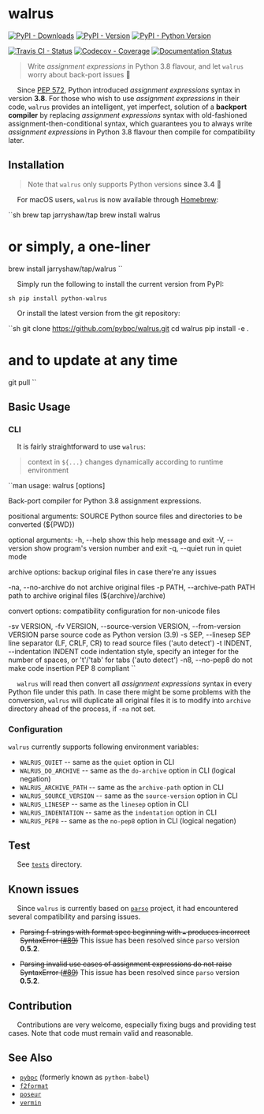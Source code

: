# walrus

[![PyPI - Downloads](https://pepy.tech/badge/python-walrus)](https://pepy.tech/count/python-walrus)
[![PyPI - Version](https://img.shields.io/pypi/v/python-walrus.svg)](https://pypi.org/project/python-walrus)
[![PyPI - Python Version](https://img.shields.io/pypi/pyversions/python-walrus.svg)](https://pypi.org/project/python-walrus)

[![Travis CI - Status](https://img.shields.io/travis/pybpc/walrus.svg)](https://travis-ci.org/pybpc/walrus)
[![Codecov - Coverage](https://codecov.io/gh/pybpc/walrus/branch/master/graph/badge.svg)](https://codecov.io/gh/pybpc/walrus)
[![Documentation Status](https://readthedocs.org/projects/bpc-walrus/badge/?version=latest)](https://bpc-walrus.readthedocs.io/en/latest/)
<!-- [![LICENSE](https://img.shields.io/badge/license-Anti%20996-blue.svg)](https://github.com/996icu/996.ICU/blob/master/LICENSE) -->

> Write *assignment expressions* in Python 3.8 flavour, and let `walrus` worry about back-port issues :beer:

&emsp; Since [PEP 572](https://www.python.org/dev/peps/pep-0572/), Python introduced *assignment expressions*
syntax in version __3.8__. For those who wish to use *assignment expressions* in their code, `walrus` provides an
intelligent, yet imperfect, solution of a **backport compiler** by replacing *assignment expressions* syntax with
old-fashioned assignment-then-conditional syntax, which guarantees you to always write *assignment expressions* in
Python 3.8 flavour then compile for compatibility later.

## Installation

> Note that `walrus` only supports Python versions __since 3.4__ 🐍

&emsp; For macOS users, `walrus` is now available through [Homebrew](https://brew.sh):

``sh
brew tap jarryshaw/tap
brew install walrus
# or simply, a one-liner
brew install jarryshaw/tap/walrus
``

&emsp; Simply run the following to install the current version from PyPI:

``sh
pip install python-walrus
``

&emsp; Or install the latest version from the git repository:

``sh
git clone https://github.com/pybpc/walrus.git
cd walrus
pip install -e .
# and to update at any time
git pull
``

## Basic Usage

### CLI

&emsp; It is fairly straightforward to use `walrus`:

> context in `${...}` changes dynamically according to runtime environment

``man
usage: walrus [options] <Python source files and directories...>

Back-port compiler for Python 3.8 assignment expressions.

positional arguments:
  SOURCE                Python source files and directories to be converted (${PWD})

optional arguments:
  -h, --help            show this help message and exit
  -V, --version         show program's version number and exit
  -q, --quiet           run in quiet mode

archive options:
  backup original files in case there're any issues

  -na, --no-archive     do not archive original files
  -p PATH, --archive-path PATH
                        path to archive original files (${archive}/archive)

convert options:
  compatibility configuration for non-unicode files

  -sv VERSION, -fv VERSION, --source-version VERSION, --from-version VERSION
                        parse source code as Python version (3.9)
  -s SEP, --linesep SEP
                        line separator (LF, CRLF, CR) to read source files ('auto detect')
  -t INDENT, --indentation INDENT
                        code indentation style, specify an integer for the number of spaces, or 't'/'tab' for tabs ('auto detect')
  -n8, --no-pep8        do not make code insertion PEP 8 compliant
``

&emsp; `walrus` will read then convert all *assignment expressions* syntax in every Python
file under this path. In case there might be some problems with the conversion, `walrus` will
duplicate all original files it is to modify into `archive` directory ahead of the process,
if `-na` not set.

### Configuration

`walrus` currently supports following environment variables:

- `WALRUS_QUIET` -- same as the `quiet` option in CLI
- `WALRUS_DO_ARCHIVE` -- same as the `do-archive` option in CLI (logical negation)
- `WALRUS_ARCHIVE_PATH` -- same as the `archive-path` option in CLI
- `WALRUS_SOURCE_VERSION` -- same as the `source-version` option in CLI
- `WALRUS_LINESEP` -- same as the `linesep` option in CLI
- `WALRUS_INDENTATION` -- same as the `indentation` option in CLI
- `WALRUS_PEP8` -- same as the `no-pep8` option in CLI (logical negation)

## Test

&emsp; See [`tests`](https://github.com/pybpc/walrus/blob/master/tests) directory.

## Known issues

&emsp; Since `walrus` is currently based on [`parso`](https://github.com/davidhalter/parso) project,
it had encountered several compatibility and parsing issues.

* ~~Parsing f-strings with format spec beginning with `=` produces incorrect SyntaxError ([#89](https://github.com/davidhalter/parso/issues/89))~~
  This issue has been resolved since `parso` version __0.5.2__.

* ~~Parsing invalid use cases of assignment expressions do not raise SyntaxError ([#89](https://github.com/davidhalter/parso/issues/89))~~
  This issue has been resolved since `parso` version __0.5.2__.

## Contribution

&emsp; Contributions are very welcome, especially fixing bugs and providing test cases.
Note that code must remain valid and reasonable.

## See Also

- [`pybpc`](https://github.com/pybpc/bpc) (formerly known as `python-babel`)
- [`f2format`](https://github.com/pybpc/f2format)
- [`poseur`](https://github.com/pybpc/poseur)
- [`vermin`](https://github.com/netromdk/vermin)
